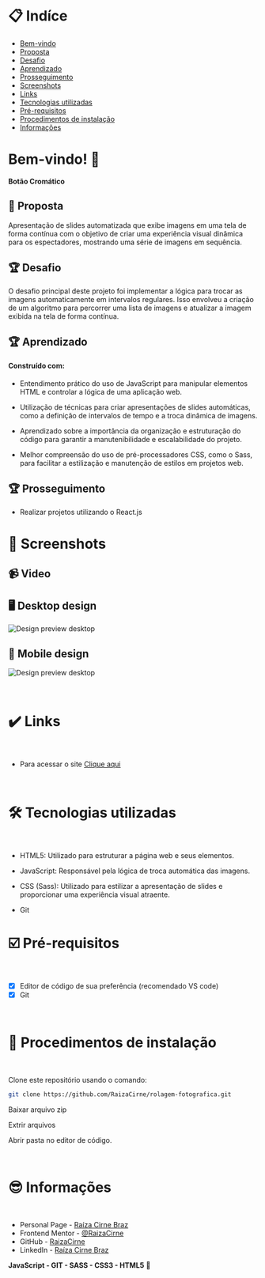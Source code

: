# 📋 Indíce

- [Bem-vindo](#id01)
- [Proposta](#id02)
- [Desafio](#id03)
- [Aprendizado](#id04)
- [Prosseguimento](id05)
- [Screenshots](#id06)
- [Links](#id07)
- [Tecnologias utilizadas](#id08)
- [Pré-requisitos](#id09)
- [Procedimentos de instalação](#id010)
- [Informações](#id011)

# Bem-vindo! 👋 <a name="id01"></a>

**Botão Cromático**
<br />

## 🚀 Proposta <a name="id02"></a>

Apresentação de slides automatizada que exibe imagens em uma tela de forma contínua com o objetivo de criar uma experiência visual dinâmica para os espectadores, mostrando uma série de imagens em sequência.
<br />

## :trophy: Desafio <a name="#id03"></a>

O desafio principal deste projeto foi implementar a lógica para trocar as imagens automaticamente em intervalos regulares. Isso envolveu a criação de um algoritmo para percorrer uma lista de imagens e atualizar a imagem exibida na tela de forma contínua.

## :trophy: Aprendizado <a name="#id04"></a>

#### Construído com:

- Entendimento prático do uso de JavaScript para manipular elementos HTML e controlar a lógica de uma aplicação web.

- Utilização de técnicas para criar apresentações de slides automáticas, como a definição de intervalos de tempo e a troca dinâmica de imagens.

- Aprendizado sobre a importância da organização e estruturação do código para garantir a manutenibilidade e escalabilidade do projeto.

- Melhor compreensão do uso de pré-processadores CSS, como o Sass, para facilitar a estilização e manutenção de estilos em projetos web.

## :trophy: Prosseguimento <a name="id05"></a>

- Realizar projetos utilizando o React.js

# :camera_flash: Screenshots <a name="id06"></a>

## :video_camera: Video

<!-- inserir vídeo aqui -->

## :desktop_computer: Desktop design

![Design preview desktop](./assets/images/desktop.jpg)

## :iphone: Mobile design

![Design preview desktop](./assets/images/mobile.jpg)

<br />

# :heavy_check_mark: Links <a name="id07"></a>

<br />

- Para acessar o site [Clique aqui](#)

<br />

# 🛠 Tecnologias utilizadas <a name="id08"></a>

<br />

- HTML5: Utilizado para estruturar a página web e seus elementos.

- JavaScript: Responsável pela lógica de troca automática das imagens.

- CSS (Sass): Utilizado para estilizar a apresentação de slides e proporcionar uma experiência visual atraente.

- Git
  <br />

# ☑️ Pré-requisitos <a name="id09"></a>

<br />

- [x] Editor de código de sua preferência (recomendado VS code)
- [x] Git

<br />

# 📝 Procedimentos de instalação <a name="id010"></a>

<br />

Clone este repositório usando o comando:

```bash
git clone https://github.com/RaizaCirne/rolagem-fotografica.git
```

Baixar arquivo zip

Extrir arquivos

Abrir pasta no editor de código.

<br />

# :sunglasses: Informações <a name="id011"></a>

<br />

- Personal Page - [Raíza Cirne Braz](#)
- Frontend Mentor - [@RaizaCirne](https://www.frontendmentor.io/profile/RaizaCirne)
- GitHub - [RaizaCirne](https://github.com/RaizaCirne)
- LinkedIn - [Raíza Cirne Braz](https://www.linkedin.com/in/ra%C3%ADzacirne/)

**JavaScript - GIT - SASS - CSS3 - HTML5** 🚀
